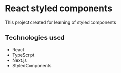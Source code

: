 # React styled components

This project created for learning of styled components

## Technologies used

- React
- TypeScript
- Next.js
- StyledComponents
